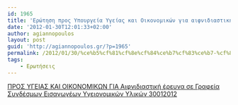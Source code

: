 ```yaml
---
id: 1965
title: 'Ερώτηση προς Υπουργεία Υγείας και Οικονομικών για αιφνιδιαστική έρευνα σε Γραφεία Συνδέσμων Εισαγωγέων Υγειονομικών Υλικών 30-1-2012'
date: '2012-01-30T12:01:33+02:00'
author: agiannopoulos
layout: post
guid: 'http://agiannopoulos.gr/?p=1965'
permalink: /2012/01/30/%ce%b5%cf%81%cf%8e%cf%84%ce%b7%cf%83%ce%b7-%cf%80%cf%81%ce%bf%cf%82-%cf%85%cf%80%ce%bf%cf%85%cf%81%ce%b3%ce%b5%ce%af%ce%b1-%cf%85%ce%b3%ce%b5%ce%af%ce%b1%cf%82-%ce%ba%ce%b1%ce%b9-%ce%bf%ce%b9%ce%ba/
tags:
    - Ερωτήσεις
---
```


[ΠΡΟΣ ΥΓΕΙΑΣ ΚΑΙ ΟΙΚΟΝΟΜΙΚΩΝ ΓΙΑ Αιφνιδιαστική έρευνα σε Γραφεία Συνδέσμων Εισαγωγέων Υγειονομικών Υλικών 30012012](/wp-content/uploads/2012/04/cf80cf81cebfcf83-cf85ceb3ceb5ceb9ceb1cf83-cebaceb1ceb9-cebfceb9cebacebfcebdcebfcebcceb9cebacf89cebd-ceb3ceb9ceb1-ceb1ceb9cf86cebdceb9.doc)